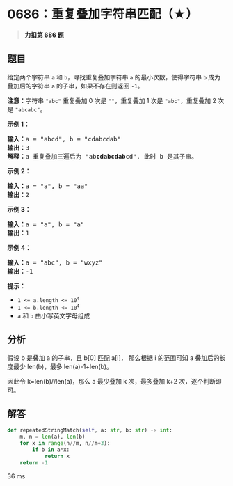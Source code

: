# 0686：重复叠加字符串匹配（★）


> <u>**[力扣第 686 题](https://leetcode.cn/problems/repeated-string-match/)**</u>

## 题目

<p>给定两个字符串 <code>a</code> 和 <code>b</code>，寻找重复叠加字符串 <code>a</code> 的最小次数，使得字符串 <code>b</code> 成为叠加后的字符串 <code>a</code> 的子串，如果不存在则返回 <code>-1</code>。</p>

<p><strong>注意：</strong>字符串 <code>&quot;abc&quot;</code> 重复叠加 0 次是 <code>&quot;&quot;</code>，重复叠加 1 次是 <code>&quot;abc&quot;</code>，重复叠加 2 次是 <code>&quot;abcabc&quot;</code>。</p>



<p><strong>示例 1：</strong></p>

<pre><strong>输入：</strong>a = &quot;abcd&quot;, b = &quot;cdabcdab&quot;
<strong>输出：</strong>3
<strong>解释：</strong>a 重复叠加三遍后为 &quot;ab<strong>cdabcdab</strong>cd&quot;, 此时 b 是其子串。
</pre>

<p><strong>示例 2：</strong></p>

<pre><strong>输入：</strong>a = &quot;a&quot;, b = &quot;aa&quot;
<strong>输出：</strong>2
</pre>

<p><strong>示例 3：</strong></p>

<pre><strong>输入：</strong>a = &quot;a&quot;, b = &quot;a&quot;
<strong>输出：</strong>1
</pre>

<p><strong>示例 4：</strong></p>

<pre><strong>输入：</strong>a = &quot;abc&quot;, b = &quot;wxyz&quot;
<strong>输出：</strong>-1
</pre>



<p><strong>提示：</strong></p>

<ul>
<li><code>1 &lt;= a.length &lt;= 10<sup>4</sup></code></li>
<li><code>1 &lt;= b.length &lt;= 10<sup>4</sup></code></li>
<li><code>a</code> 和 <code>b</code> 由小写英文字母组成</li>
</ul>


## 分析

假设 b 是叠加 a 的子串，且 b[0] 匹配 a[i]，
那么根据 i 的范围可知 a 叠加后的长度最少 len(b)，最多 len(a)-1+len(b)。

因此令 k=len(b)//len(a)，那么 a 最少叠加 k 次，最多叠加 k+2 次，逐个判断即可。

## 解答

```python
def repeatedStringMatch(self, a: str, b: str) -> int:
    m, n = len(a), len(b)
    for x in range(n//m, n//m+3):
        if b in a*x:
            return x
    return -1
```
36 ms



